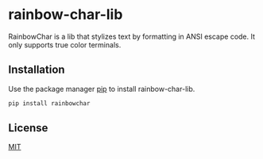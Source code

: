 # rainbow-char-lib

RainbowChar is a lib that stylizes text by formatting in ANSI escape code. It only supports true color terminals. 

## Installation

Use the package manager [pip](https://pip.pypa.io/en/stable/) to install rainbow-char-lib.

```bash
pip install rainbowchar
```

## License
[MIT](https://choosealicense.com/licenses/mit/)
